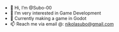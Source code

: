 - 👋 Hi, I’m @Subo-00
- 👀 I’m very interested in Game Development
- 🌱 Currently making a game in Godot
- 📫 Reach me via email @: nikolasubo@gmail.com

<!---
Subo-00/Subo-00 is a ✨ special ✨ repository because its `README.md` (this file) appears on your GitHub profile.
You can click the Preview link to take a look at your changes.
--->
